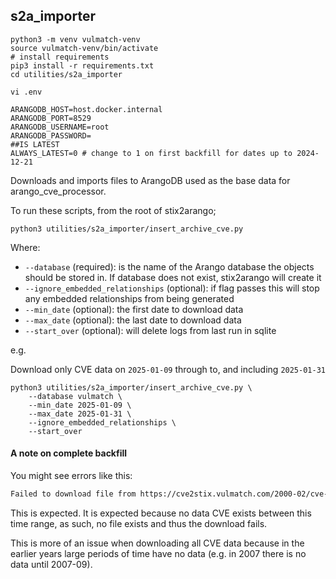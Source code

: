## s2a_importer

```shell
python3 -m venv vulmatch-venv
source vulmatch-venv/bin/activate
# install requirements
pip3 install -r requirements.txt
cd utilities/s2a_importer
````

```shell
vi .env
```

```
ARANGODB_HOST=host.docker.internal
ARANGODB_PORT=8529
ARANGODB_USERNAME=root
ARANGODB_PASSWORD=
##IS LATEST
ALWAYS_LATEST=0 # change to 1 on first backfill for dates up to 2024-12-21
```

Downloads and imports files to ArangoDB used as the base data for arango_cve_processor.

To run these scripts, from the root of stix2arango;

```shell
python3 utilities/s2a_importer/insert_archive_cve.py
```

Where:

* `--database` (required): is the name of the Arango database the objects should be stored in. If database does not exist, stix2arango will create it
* `--ignore_embedded_relationships` (optional): if flag passes this will stop any embedded relationships from being generated
* `--min_date` (optional): the first date to download data
* `--max_date` (optional): the last date to download data
* `--start_over` (optional): will delete logs from last run in sqlite

e.g.

Download only CVE data on `2025-01-09` through to, and including `2025-01-31`

```shell
python3 utilities/s2a_importer/insert_archive_cve.py \
	--database vulmatch \
	--min_date 2025-01-09 \
	--max_date 2025-01-31 \
	--ignore_embedded_relationships \
	--start_over
```

#### A note on complete backfill

You might see errors like this:

```txt
Failed to download file from https://cve2stix.vulmatch.com/2000-02/cve-bundle-2000_02_22-00_00_00-2000_02_22-23_59_59.json with status code 404
```

This is expected. It is expected because no data CVE exists between this time range, as such, no file exists and thus the download fails.

This is more of an issue when downloading all CVE data because in the earlier years large periods of time have no data (e.g. in 2007 there is no data until 2007-09).
